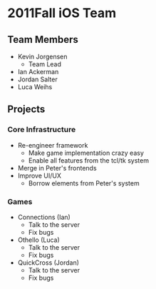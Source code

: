 2011Fall iOS Team
=================

Team Members
------------

-   Kevin Jorgensen
    -   Team Lead
-   Ian Ackerman
-   Jordan Salter
-   Luca Weihs

Projects
--------

### Core Infrastructure

-   Re-engineer framework
    -   Make game implementation crazy easy
    -   Enable all features from the tcl/tk system
-   Merge in Peter's frontends
-   Improve UI/UX
    -   Borrow elements from Peter's system

### Games

-   Connections (Ian)
    -   Talk to the server
    -   Fix bugs
-   Othello (Luca)
    -   Talk to the server
    -   Fix bugs
-   QuickCross (Jordan)
    -   Talk to the server
    -   Fix bugs

